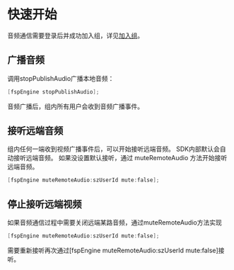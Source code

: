 # 快速开始

音频通信需要登录后并成功加入组，详见[加入组](../platform/prepare_mac.md)。

## 广播音频

调用stopPublishAudio广播本地音频：

```objectivec
[fspEngine stopPublishAudio];
```

音频广播后，组内所有用户会收到音频广播事件。

## 接听远端音频

组内任何一端收到视频广播事件后，可以开始接听远端音频。
SDK内部默认会自动接听远端音频。
如果没设置默认接听，通过 muteRemoteAudio 方法开始接听远端音频。

```objectivec
[fspEngine muteRemoteAudio:szUserId mute:false];
```

## 停止接听远端视频

如果音频通信过程中需要关闭远端某路音频，通过muteRemoteAudio方法实现

```objectivec
[fspEngine muteRemoteAudio:szUserId mute:false];
```

需要重新接听再次通过[fspEngine muteRemoteAudio:szUserId mute:false]接听。
